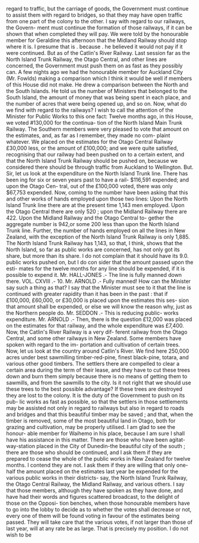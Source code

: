 regard to traffic, but the carriage of goods, the Government must continue to assist them with regard to bridges, so that they may have open traffic from one part of the colony to the other. I say with regard to our railways, the Govern- ment must continue the formation of those railways, if it can be shown that when completed they will pay. We were told by the honourable member for Geraldine this afternoon that the Midland Railway should stop where it is. I presume that is . because . he believed it would not pay if it were continued. But as of the Catlin's River Railway. Last session far as the North Island Trunk Railway, the Otago Central, and other lines are concerned, the Government must push them on as fast as they possibly can. A few nights ago we had the honourable member for Auckland City (Mr. Fowlds) making a comparison which I think it would be well if members of this House did not make. He drew a comparison between the North and the South Islands. He told us the number of Ministers that belonged to the South Island, the amount of money that was being spent in each place, and the number of acres that were being opened up, and so on. Now, what do we find with regard to the railways? I wish to call the attention of the Minister for Public Works to this one fact: Twelve months ago, in this House, we voted #130,000 for the continua- tion of the North Island Main Trunk Railway. The Southern members were very pleased to vote that amount on the estimates, and, as far as I remember, they made no com- plaint whatever. We placed on the estimates for the Otago Central Railway £30,000 less, or the amount of £100,000; and we were quite satisfied, recognising that our railway had been pushed on to a certain extent, and that the North Island Trunk Railway should be pushed on, because we considered there should be through traffic from Auckland to Wellington. But. Sir, let us look at the expenditure on the North Island Trunk line. There has been ing for six or seven years past to have a rail- $116,591 expended; and upon the Otago Cen- tral, out of the £100,000 voted, there was only $67,753 expended. Now, coming to the number have been asking that this and other works of hands employed upon those two lines: Upon the North Island Trunk line there are at the present time 1,143 men employed. Upon the Otago Central there are only 520 ; upon the Midland Railway there are 422. Upon the Midland Railway and the Otago Central to- gether the aggregate number is 942,or some 200 less than upon the North Island Trunk line. Further, the number of hands employed on all the lines in New Zealand, with the exception of the North Island Trunk Railway is only 1,885. The North Island Trunk Railway has 1,143, so that, I think, shows that the North Island, so far as public works are concerned, has not only got its share, but more than its share. I do not complain that it should have its 9.0. public works pushed on, but I do con sider that the amount passed upon the esti- mates for the twelve months for any line should be expended, if it is possible to expend it. Mr. HALL-JONES .- The line is fully manned down there. VOL. CXVIII .- 10. Mr. ARNOLD .- Fully manned! How can the Minister say such a thing as that? I say that the Minister must see to it that the line is continued with greater rapidity than it has been in the past : that if £100,000, £60,000, or £30,000 is placed upon the estimates this ses- sion that amount shall be expended, or else we will know the reason why, just as the Northern people do. Mr. SEDDON .- This is reducing public- works expenditure. Mr. ARNOLD .- Then, there is the question £12,000 was placed on the estimates for that railway, and the whole expenditure was £7,400. Now, the Catlin's River Railway is a very dif- ferent railway from the Otago Central, and some other railways in New Zealand. Some members have spoken with regard to the im- portation and cultivation of certain trees. Now, let us look at the country around Catlin's River. We find here 250,000 acres under best sawmilling timber-red-pine, finest black-pine, totara, and various other good timbers. The settlers there are compelled to clear a certain area during the term of their lease, and they have to cut these trees down and burn them simply because there is no means of getting them to sawmills, and from the sawmills to the city. Is it not right that we should use these trees to the best possible advantage? If these trees are destroyed they are lost to the colony. It is the duty of the Government to push on its pub- lic works as fast as possible, so that the settlers in those settlements may be assisted not only in regard to railways but also in regard to roads and bridges and that this beautiful timber may be saved ; and that, when the timber is removed, some of the most beautiful land in Otago, both for grazing and cultivation, may be properly utilised. I am glad to see the honour- able member for Waihemo in his place, because I am sure I shall have his assistance in this matter. There are those who have been agitat- way-station placed in the City of Dunedin-the beautiful city of the south ; there are those who should be continued, and I ask them if they are prepared to cease the whole of the public works in New Zealand for twelve months. I contend they are not. I ask them if they are willing that only one-half the amount placed on the estimates last year be expended for the various public works in their districts- say, the North Island Trunk Railway, the Otago Central Railway, the Midland Railway, and various others. I say that those members, although they have spoken as they have done, and have had their words and figures scattered broadcast, to the delight of those on the Opposi- tion benches, when those honourable members have to go into the lobby to decide as to whether the votes shall decrease or not, every one of them will be found voting in favour of the estimates being passed. They will take care that the various votes, if not larger than those of last year, will at any rate be as large. That is precisely my position. I do not wish to be 